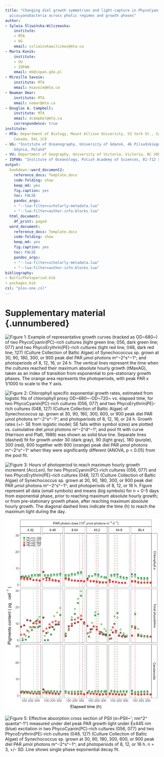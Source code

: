 ```yaml
---
title: "Changing diel growth symmetries and light-capture in PhycoCyanin and PhycoErythrin-rich
  picocyanobacteria across photic regimes and growth phases"
author:
- Sylwia Śliwińska-Wilczewska:
    institute:
    - MTA
    - UG
    email: ssliwinskawilczews@mta.ca
- Marta Konik:
    institute:
    - VU
    - IOPAN
    email: mk@iopan.gda.pl
- Mireille Savoie:
    institute: MTA
    email: msavoie@mta.ca
- Naaman Omar:
    institute: MTA
    email: nomar@mta.ca
- Douglas A. Campbell:
    institute: MTA
    email: dcampbel@mta.ca
    correspondence: true
institute:
- MTA: Department of Biology, Mount Allison University, 53 York St., Sackville NB,
    Canada, E4L 1C9
- UG: "Institute of Oceanography, University of Gdansk, 46 Pilsudskiego St, P81-378,
    Gdynia, Poland"
- VU: Department of Geography, University of Victoria, Victoria, BC V8P 5C2, Canada
- IOPAN: "Institute of Oceanology, Polish Academy of Sciences, 81-712 Sopot, Poland"
output:
  bookdown::word_document2:
    reference_docx: Template.docx
    code-folding: show
    keep_md: yes
    fig.caption: yes
    toc: FALSE
    pandoc_args:
    - "--lua-filter=scholarly-metadata.lua"
    - "--lua-filter=author-info-blocks.lua"
  html_document:
    df_print: paged
  word_document:
    reference_docx: Template.docx
    code-folding: show
    keep_md: yes
    fig.caption: yes
    toc: FALSE
    pandoc_args:
    - "--lua-filter=scholarly-metadata.lua"
    - "--lua-filter=author-info-blocks.lua"
bibliography:
- BalticPhotoperiod.bib
- packages.bib
csl: "plos-one.csl"
---
```










# Supplementary material {.unnumbered}

![<span id="fig:GrowthCurve"></span>Figure 1: Example of representative growth curves (tracked as OD~680~) of two PhycoCyanin(PC)-rich cultures (light green line; 056, dark green line; 077) and two PhycoErythrin(PE)-rich cultures (light red line; 048, dark red line; 127) (Culture Collection of Baltic Algae) of *Synechococcus* sp. grown at 30, 90, 180, 300, or 900 peak diel PAR µmol photons m^−2^s^−1^; and photoperiods of 8, 12, 16, or 24 h. The vertical lines represent the time when the cultures reached their maximum absolute hourly growth (tMaxAG), taken as an index of transition from exponential to pre-stationary growth phases. The orange area represents the photoperiods, with peak PAR x 1/1000 to scale to the Y axis.](../Output/Figures/SFig_GrowthCurve.png)

![<span id="fig:GrowthRate"></span>Figure 2: Chlorophyll specific exponential growth rates, estimated from logistic fits of chlorophyll proxy OD~680~-OD~720~ vs. elapsed time, for two PhycoCyanin(PC)-rich cultures (056, 077) and two PhycoErythrin(PE)-rich cultures (048, 127) (Culture Collection of Baltic Algae) of *Synechococcus* sp. grown at 30, 90, 180, 300, 600, or 900 peak diel PAR µmol photons m^−2^s^−1^; and photoperiods of 8, 12, 16, or 24 h. Growth rates (+/- SE from logistic model; SE falls within symbol sizes) are plotted vs. cumulative diel µmol photons m^−2^d^−1^, and pool fit with curve (Harrison and Platt, 1986) was shown as solid blue line. Separate lines (dashed) fit for growth under 30 (dark gray), 90 (light gray), 180 (purple), 300 (red), 600 together with 900 (orange) peak diel PAR µmol photons m^−2^s^−1^ when they were significantly different (ANOVA, *p* < 0.05) from the pool fit.](../Output/Figures/SFig_GrowthRate.png)

![<span id="fig:AccLen"></span>Figure 3: Hours of photoperiod to reach maximum hourly growth increment (AccLen), for two PhycoCyanin(PC)-rich cultures (056, 077) and two PhycoErythrin(PE)-rich cultures (048, 127) (Culture Collection of Baltic Algae) of *Synechococcus* sp. grown at 30, 90, 180, 300, or 900 peak diel PAR µmol photons m^−2^s^−1^; and photoperiods of 8, 12, or 16 h. Figure represent all data (small symbols) and means (big symbols) for n = 0-5 days from exponential phase, prior to reaching maximum absolute hourly growth; or from pre-stationary growth phase, after reaching maximum absolute hourly growth. The diagonal dashed lines indicate the time (h) to reach the maximum light during the day.](../Output/Figures/SFig_AccLen.png)

![<span id="fig:Pigments"></span>Figure 4: Changes of cell-specific pigment content of two PhycoCyanin(PC)-rich cultures (Culture Collection of Baltic Algae; 056, 077) and two PhycoErythrin(PE)-rich cultures (Culture Collection of Baltic Algae; 048, 127) of *Synechococcus* sp. at selected cumulative diel µmol photons m^−2^d^−1^ over time (h). The vertical lines represent the time when the strains reached their maximum absolute hourly growth (tMaxAG).](../Output/Figures/SFig_Pigments.png)

![<span id="fig:Sigma445"></span>Figure 5: Effective absorption cross section of PSII (σ~PSII~'; nm^2^ quanta^-1^) measured under diel peak PAR growth light under Ex445 nm (blue) excitation in two PhycoCyanin(PC)-rich cultures (056, 077) and two PhycoErythrin(PE)-rich cultures (048, 127) (Culture Collection of Baltic Algae) of *Synechococcus* sp. grown at 30, 90, 180, 300, 600, or 900 peak diel PAR µmol photons m^−2^s^−1^; and photoperiods of 8, 12, or 16 h. n = 3, +/- SD. Line shows single phase exponential decay fit.](../Output/Figures/SFig_Sigma445.png)
